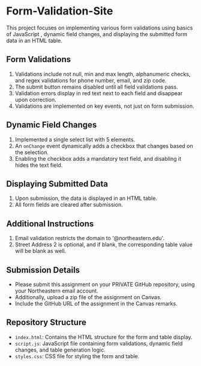# Form-Validation-Site

This project focuses on implementing various form validations using basics of JavaScript , dynamic field changes, and displaying the submitted form data in an HTML table.

## Form Validations

1. Validations include not null, min and max length, alphanumeric checks, and regex validations for phone number, email, and zip code.
2. The submit button remains disabled until all field validations pass.
3. Validation errors display in red text next to each field and disappear upon correction.
4. Validations are implemented on key events, not just on form submission.

## Dynamic Field Changes

1. Implemented a single select list with 5 elements.
2. An `onChange` event dynamically adds a checkbox that changes based on the selection.
3. Enabling the checkbox adds a mandatory text field, and disabling it hides the text field.

## Displaying Submitted Data

1. Upon submission, the data is displayed in an HTML table.
2. All form fields are cleared after submission.

## Additional Instructions

1. Email validation restricts the domain to '@northeastern.edu'.
2. Street Address 2 is optional, and if blank, the corresponding table value will be blank as well.

## Submission Details

- Please submit this assignment on your PRIVATE GitHub repository, using your Northeastern email account.
- Additionally, upload a zip file of the assignment on Canvas.
- Include the GitHub URL of the assignment in the Canvas remarks.

## Repository Structure

- `index.html`: Contains the HTML structure for the form and table display.
- `script.js`: JavaScript file containing form validations, dynamic field changes, and table generation logic.
- `styles.css`: CSS file for styling the form and table.
